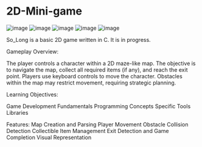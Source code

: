 # 2D-Mini-game

![image](https://github.com/mervekacmaz/2D-Mini-game/assets/83896575/7a1aedb5-6b1a-40d7-9e61-f86f650432e8)
![image](https://github.com/mervekacmaz/2D-Mini-game/assets/83896575/e673a697-d57a-4ef0-a765-9b65f294cdb4)
![image](https://github.com/mervekacmaz/2D-Mini-game/assets/83896575/dff5fcc3-7a42-422d-b5f8-4d5542eb445b)
![image](https://github.com/mervekacmaz/2D-Mini-game/assets/83896575/375d046a-33dc-49dd-9d0c-82f69aa0c2ea)
![image](https://github.com/mervekacmaz/2D-Mini-game/assets/83896575/957170fb-0ad6-46b4-bb8f-c923b14c21d0)


So_Long is a basic 2D  game written in C. It is in progress.

Gameplay Overview:

The player controls a character within a 2D maze-like map.
The objective is to navigate the map, collect all required items (if any), and reach the exit point.
Players use keyboard controls to move the character.
Obstacles within the map may restrict movement, requiring strategic planning.

Learning Objectives:

Game Development Fundamentals
Programming Concepts
Specific Tools
Libraries

Features:
Map Creation and Parsing
Player Movement
Obstacle Collision Detection
Collectible Item Management
Exit Detection and Game Completion
Visual Representation
